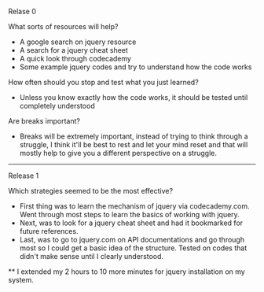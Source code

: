Relase 0

What sorts of resources will help? 

- A google search on jquery resource
- A search for a jquery cheat sheet
- A quick look through codecademy
- Some example jquery codes and try to understand how the code works

How often should you stop and test what you just learned? 

- Unless you know exactly how the code works, it should be tested until completely understood

Are breaks important? 

- Breaks will be extremely important, instead of trying to think through a struggle, I think it'll be best to rest and let your mind reset and that will mostly help to give you a different perspective on a struggle.

----------

Release 1

Which strategies seemed to be the most effective?

- First thing was to learn the mechanism of jquery via codecademy.com. Went through most steps to learn the basics of working with jquery.
- Next, was to look for a jquery cheat sheet and had it bookmarked for future references.
- Last, was to go to jquery.com on API documentations and go through most so I could get a basic idea of the structure. Tested on codes that didn't make sense until I clearly understood.

** I extended my 2 hours to 10 more minutes for jquery installation on my system.